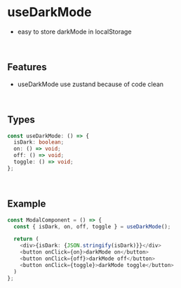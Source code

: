 # useDarkMode

- easy to store darkMode in localStorage

<br/>

## Features

- useDarkMode use zustand because of code clean

<br/>

## Types

```typescript
const useDarkMode: () => {
  isDark: boolean;
  on: () => void;
  off: () => void;
  toggle: () => void;
};
```

<br/>

## Example

```typescript
const ModalComponent = () => {
  const { isDark, on, off, toggle } = useDarkMode();

  return (
    <div>{isDark: {JSON.stringify(isDark)}}</div>
    <button onClick={on}>darkMode on</button>
    <button onClick={off}>darkMode off</button>
    <button onClick={toggle}>darkMode toggle</button>
  )
};
```
